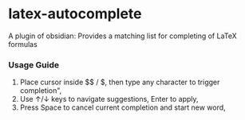# latex-autocomplete
A plugin of obsidian: Provides a matching list for completing of LaTeX formulas

### Usage Guide
1. Place cursor inside $$ / $, then type any character to trigger completion",
2. Use ↑/↓ keys to navigate suggestions, Enter to apply,
3. Press Space to cancel current completion and start new word,
